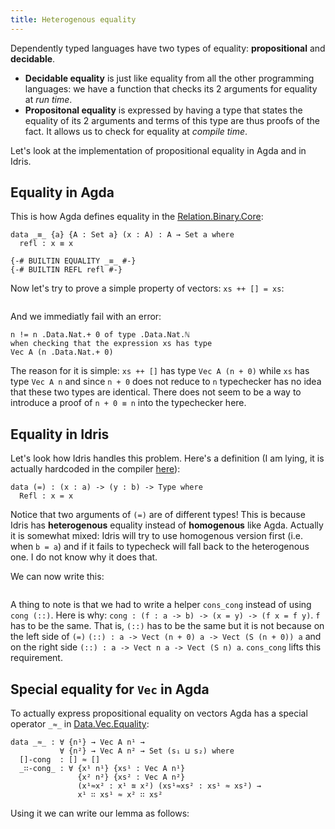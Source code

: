 ```yaml
---
title: Heterogenous equality
---
```


Dependently typed languages have two types of equality: **propositional** and **decidable**.

* **Decidable equality** is just like equality from all the other programming languages:
  we have a function that checks its 2 arguments for equality at *run time*.
* **Propositonal equality** is expressed by having a type that states the equality of
  its 2 arguments and terms of this type are thus proofs of the fact. It allows us
  to check for equality at *compile time*.

Let's look at the implementation of propositional equality in Agda and in Idris.

Equality in Agda
----------------

This is how Agda defines equality in the
[Relation.Binary.Core](https://github.com/agda/agda-stdlib/blob/v0.9/src/Relation/Binary/Core.agda#L151):
```language-agda
data _≡_ {a} {A : Set a} (x : A) : A → Set a where
  refl : x ≡ x

{-# BUILTIN EQUALITY _≡_ #-}
{-# BUILTIN REFL refl #-}
```

Now let's try to prove a simple property of vectors: `xs ++ [] = xs`:
```{.language-agda include="Agda1.agda"}
```
And we immediatly fail with an error:
```{.language-agda}
n != n .Data.Nat.+ 0 of type .Data.Nat.ℕ
when checking that the expression xs has type
Vec A (n .Data.Nat.+ 0)
```
The reason for it is simple: `xs ++ []` has type `Vec A (n + 0)` while
`xs` has type `Vec A n` and since `n + 0` does not reduce to `n` typechecker
has no idea that these two types are identical.  There does not seem to be a
way to introduce a proof of `n + 0 ≡ n` into the typechecker here.

Equality in Idris
-----------------

Let's look how Idris handles this problem. Here's a definition (I am lying, it is
actually hardcoded in the compiler
[here](https://github.com/idris-lang/Idris-dev/blob/v0.9.15.1/src/Idris/AbsSyntaxTree.hs#L1098)):
```language-idris
data (=) : (x : a) -> (y : b) -> Type where
  Refl : x = x
```
Notice that two arguments of `(=)` are of different types! This is because Idris has
**heterogenous** equality instead of **homogenous** like Agda. Actually it is somewhat mixed:
Idris will try to use homogenous version first (i.e. when `b = a`) and if it fails to typecheck
will fall back to the heterogenous one. I do not know why it does that.

We can now write this:
```{.language-idris include="Idris1.idr"}
```
A thing to note is that we had to write a helper `cons_cong` instead of using `cong (::)`.
Here is why: `cong : (f : a -> b) -> (x = y) -> (f x = f y)`. `f` has to be the same. That is,
`(::)` has to be the same but it is not because on the left side of `(=)`
`(::) : a -> Vect (n + 0) a -> Vect (S (n + 0)) a` and on the right side
`(::) : a -> Vect n a -> Vect (S n) a`. `cons_cong` lifts this requirement.

Special equality for `Vec` in Agda
----------------------------------

To actually express propositional equality on vectors Agda has a special operator `_≈_` in
[Data.Vec.Equality](https://github.com/agda/agda-stdlib/blob/v0.9/src/Data/Vec/Equality.agda#L24):
```language-agda
data _≈_ : ∀ {n¹} → Vec A n¹ →
           ∀ {n²} → Vec A n² → Set (s₁ ⊔ s₂) where
  []-cong  : [] ≈ []
  _∷-cong_ : ∀ {x¹ n¹} {xs¹ : Vec A n¹}
               {x² n²} {xs² : Vec A n²}
               (x¹≈x² : x¹ ≊ x²) (xs¹≈xs² : xs¹ ≈ xs²) →
               x¹ ∷ xs¹ ≈ x² ∷ xs²
```
Using it we can write our lemma as follows:
```{.language-agda include="Agda2.agda"}
```
